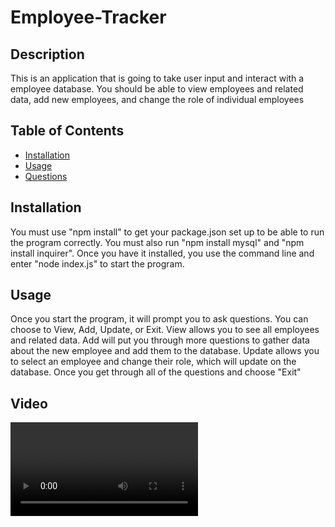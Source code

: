 # Employee-Tracker

## Description

This is an application that is going to take user input and interact with a employee database. You should be able to view employees and related data, add new employees, and change the role of individual employees

## Table of Contents

* [Installation](#installation)
* [Usage](#usage)
* [Questions](#questions)

## Installation

You must use "npm install" to get your package.json set up to be able to run the program correctly. You must also run "npm install mysql" and "npm install inquirer". Once you have it installed, you use the command line and enter "node index.js" to start the program.

## Usage

Once you start the program, it will prompt you to ask questions. You can choose to View, Add, Update, or Exit. View allows you to see all employees and related data. Add will put you through more questions to gather data about the new employee and add them to the database. Update allows you to select an employee and change their role, which will update on the database. Once you get through all of the questions and choose "Exit"


## Video

![Tutorial](Assets/EmployeeTutorial.mp4)